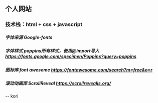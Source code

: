 ## 个人网站

### 技术栈：html + css + javascript



##### 字体来源  Google-fonts 

##### 字体样式  poppins所有样式，使用@import导入 https://fonts.google.com/specimen/Poppins?query=poppins

##### 图标库  font awesome  https://fontawesome.com/search?m=free&o=r

##### 滚动动画库  ScrollReveal https://scrollrevealjs.org/  





-- kori